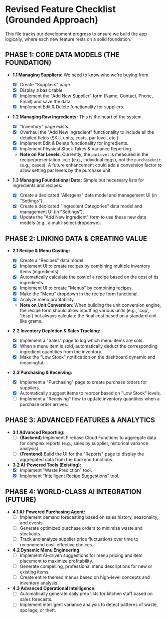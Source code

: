 # Revised Feature Checklist (Grounded Approach)

This file tracks our development progress to ensure we build the app logically, where each new feature rests on a solid foundation.

## PHASE 1: CORE DATA MODELS (THE FOUNDATION)

*   **1.1 Managing Suppliers:** We need to know who we're buying from.
    *   [x] Create "Suppliers" page.
    *   [x] Display a basic table.
    *   [x] Implement the "Add New Supplier" form (Name, Contact, Phone, Email) and save the data.
    *   [x] Implement Edit & Delete functionality for suppliers.

*   **1.2 Managing Raw Ingredients:** This is the heart of the system.
    *   [x] "Inventory" page exists.
    *   [x] Overhaul the "Add New Ingredient" functionality to include all the detailed fields (SKU, units, costs, par level, etc.).
    *   [x] Implement Edit & Delete functionality for ingredients.
    *   [x] Implement Physical Stock Takes & Variance Reporting.
    *   **Note on Par Levels:** Currently, the `parLevel` is measured in the recipe/presentation `unit` (e.g., individual eggs), not the `purchaseUnit` (e.g., cases). A future enhancement could add a conversion factor to allow setting par levels by the purchase unit.

*   **1.3 Managing Foundational Data:** Simple but necessary lists for ingredients and recipes.
    *   [x] Create a dedicated "Allergens" data model and management UI (in "Settings").
    *   [x] Create a dedicated "Ingredient Categories" data model and management UI (in "Settings").
    *   [x] Update the "Add New Ingredient" form to use these new data models (e.g., a multi-select dropdown).

## PHASE 2: LINKING DATA & CREATING VALUE

*   **2.1 Recipe & Menu Costing:**
    *   [x] Create a "Recipes" data model.
    *   [x] Implement UI to create recipes by combining multiple inventory items (ingredients).
    *   [x] Automatically calculate the cost of a recipe based on the cost of its ingredients.
    *   [x] Implement UI to create "Menus" by combining recipes.
    *   [x] Make the "Menu" dropdown in the recipe form functional.
    *   [x] Analyze menu profitability.
    *   **Note on Unit Conversion**: When building the unit conversion engine, the recipe form should allow inputting various units (e.g., 'cup', 'tbsp') but always calculate the final cost based on a standard unit like grams.

*   **2.2 Inventory Depletion & Sales Tracking:**
    *   [x] Implement a "Sales" page to log which menu items are sold.
    *   [x] When a menu item is sold, automatically deduct the corresponding ingredient quantities from the inventory.
    *   [x] Make the "Low Stock" notification on the dashboard dynamic and meaningful.

*   **2.3 Purchasing & Receiving:**
    *   [x] Implement a "Purchasing" page to create purchase orders for suppliers.
    *   [x] Automatically suggest items to reorder based on "Low Stock" levels.
    *   [ ] Implement a "Receiving" flow to update inventory quantities when a purchase order arrives.

## PHASE 3: ADVANCED FEATURES & ANALYTICS

*   **3.1 Advanced Reporting:**
    *   [ ] **(Backend)** Implement Firebase Cloud Functions to aggregate data for complex reports (e.g., sales by supplier, historical variance analysis).
    *   [ ] **(Frontend)** Build the UI for the "Reports" page to display the aggregated data from the backend functions.

*   **3.2 AI-Powered Tools (Existing):**
    *   [x] Implement "Waste Prediction" tool.
    *   [x] Implement "Intelligent Recipe Suggestions" tool.

## PHASE 4: WORLD-CLASS AI INTEGRATION (FUTURE)

*   **4.1 AI-Powered Purchasing Agent:**
    *   [ ] Implement demand forecasting based on sales history, seasonality, and events.
    *   [ ] Generate optimized purchase orders to minimize waste and stockouts.
    *   [ ] Track and analyze supplier price fluctuations over time to recommend cost-effective choices.

*   **4.2 Dynamic Menu Engineering:**
    *   [ ] Implement AI-driven suggestions for menu pricing and item placement to maximize profitability.
    *   [ ] Generate compelling, professional menu descriptions for new or existing items.
    *   [ ] Create entire themed menus based on high-level concepts and inventory analysis.

*   **4.3 Advanced Operational Intelligence:**
    *   [ ] Automatically generate daily prep lists for kitchen staff based on sales forecasts.
    *   [ ] Implement intelligent variance analysis to detect patterns of waste, spoilage, or theft.
